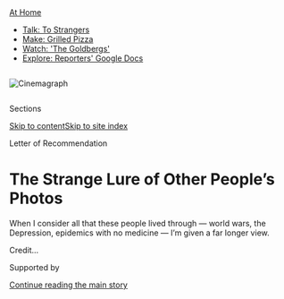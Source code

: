 <div id="app">

<div>

<div>

<div>

</div>

<div data-aria-hidden="false">

<div id="site-content" data-role="main">

<div>

<div class="css-1aor85t" style="opacity:0.000000001;z-index:-1;visibility:hidden">

<div class="css-1hqnpie">

<div class="css-epjblv">

<span class="css-z6pdnw">The Strange Lure of Other People’s
Photos</span>

</div>

<div class="css-k008qs">

<div class="css-1iwv8en">

<span class="css-18z7m18"></span>

<div>

<div>

</div>

</div>

</div>

<span class="css-1n6z4y">https://nyti.ms/3jQ9FY6</span>

<div class="css-1705lsu">

<div class="css-4xjgmj">

<div class="css-4skfbu" data-role="toolbar" data-aria-label="Social Media Share buttons, Save button, and Comments Panel with current comment count" data-testid="share-tools">

  - 
  - 
  - 
  - 
    
    <div class="css-6n7j50">
    
    </div>

  - 

</div>

</div>

</div>

</div>

</div>

</div>

<div id="NYT_TOP_BANNER_REGION" class="css-11qgg8s">

<div>

<div id="maps-athome-menu" class="section interactive-content interactive-size-medium css-1du2ztb">

<div class="css-17ih8de interactive-body">

<div class="at-home-nav__innerContainer">

<div class="at-home-nav__title">

[At
Home](https://www.nytimes3xbfgragh.onion/spotlight/at-home?action=click&pgtype=Article&state=default&region=TOP_BANNER&context=at_home_menu)

</div>

  - [Talk: To
    Strangers](https://www.nytimes3xbfgragh.onion/2020/08/03/well/family/the-benefits-of-talking-to-strangers.html?action=click&pgtype=Article&state=default&region=TOP_BANNER&context=at_home_menu)
  - [Make: Grilled
    Pizza](https://www.nytimes3xbfgragh.onion/2020/08/01/at-home/coronavirus-make-pizza-on-a-grill.html?action=click&pgtype=Article&state=default&region=TOP_BANNER&context=at_home_menu)
  - [Watch: 'The
    Goldbergs'](https://www.nytimes3xbfgragh.onion/2020/07/31/arts/television/goldbergs-abc-stream.html?action=click&pgtype=Article&state=default&region=TOP_BANNER&context=at_home_menu)
  - [Explore: Reporters' Google
    Docs](https://www.nytimes3xbfgragh.onion/interactive/2020/at-home/even-more-reporters-editors-diaries-lists-recommendations.html?action=click&pgtype=Article&state=default&region=TOP_BANNER&context=at_home_menu)

</div>

</div>

</div>

</div>

</div>

<div id="fullBleedHeaderContent">

<div class="css-n4ws9g">

<div class="sizeFull css-pvifa0">

<div class="css-14houu5" style="width:100%;overflow:hidden">

<div class="css-122y91a">

![Cinemagraph](https://static01.graylady3jvrrxbe.onion/images/2020/02/08/magazine/02mag-vernacular-photos-image/02mag-vernacular-photos-image-mediumSquareAt3X.jpg)

</div>

</div>

</div>

</div>

<div class="css-3z92zw">

<div class="css-6cn7ki">

<div class="NYTAppHideMasthead css-1bcu9v6 e1suatyy0">

<div class="section css-1o1qe8k e1suatyy2">

<div class="css-cu5p7t er09x8g0">

<div class="css-6n7j50">

</div>

<span class="css-1dv1kvn">Sections</span>

[Skip to content](#site-content)[Skip to site index](#site-index)

</div>

<div class="css-10698na e1huz5gh0">

</div>

</div>

</div>

Letter of Recommendation

<div class="css-1sojcmr ehdk2mb0">

# The Strange Lure of Other People’s Photos

</div>

When I consider all that these people lived through — world wars, the
Depression, epidemics with no medicine — I’m given a far longer
view.

</div>

</div>

<div class="css-nwzfg5 e1gnum310">

<span class="css-1f9pvn2 magazine"></span><span class="css-ach9cc e1z0qqy90" itemprop="copyrightHolder"><span class="css-1ly73wi e1tej78p0">Credit...</span><span><span></span></span></span>

</div>

<div id="sponsor-wrapper" class="css-1hyfx7x">

<div id="sponsor-slug" class="css-19vbshk">

Supported by

</div>

[Continue reading the main
story](#after-sponsor)

<div id="sponsor" class="ad sponsor-wrapper" style="text-align:center;height:100%;display:block">

</div>

<div id="after-sponsor">

</div>

</div>

<div class="css-1fl1393 e1gnum311">

<div class="css-18e8msd">

<div class="css-vp77d3 epjyd6m0">

<div class="css-1baulvz">

By <span class="css-1baulvz last-byline" itemprop="name">Bill
Shapiro</span>

</div>

</div>

  - 
    
    <div class="css-1ea1lzw e16638kd2">
    
    July 30,
    2020
    
    </div>

  - 
    
    <div class="css-4xjgmj">
    
    <div class="css-d8bdto" data-role="toolbar" data-aria-label="Social Media Share buttons, Save button, and Comments Panel with current comment count" data-testid="share-tools">
    
      - 
      - 
      - 
      - 
        
        <div class="css-6n7j50">
        
        </div>
    
      - 
    
    </div>
    
    </div>

</div>

</div>

</div>

<div class="section meteredContent css-1r7ky0e" name="articleBody" itemprop="articleBody">

<div class="css-1fanzo5 StoryBodyCompanionColumn">

<div class="css-53u6y8">

My phone is so stuffed with photos that it takes me, no lie, 143
vigorous thumb flicks — past 41,407 pictures — to scroll back through
time to its very first snap, a ho-hum shot of music-festival fans under
a wide Texas sky. I’ve got plenty more elsewhere. Everyone does: on hard
drives, backed up in the cloud, hung on walls and perched on shelves,
scrambled in shoe boxes, sorted in old-school albums.

We’re all drowning in our own pictures — last year, we humans took an
estimated 1.3 *trillion* of them. I keep pictures that I never look at
(an acrobatic squirrel), others I look at immediately after I take them
but rarely if ever again (rooftop sunset), some I flip to often
(children, girlfriend).

And then there are the photos I reach for, with intention, a couple of
times a year, when I find myself needing to look at life with different
eyes.

</div>

</div>

<div class="css-79elbk" data-testid="photoviewer-wrapper">

<div class="css-z3e15g" data-testid="photoviewer-wrapper-hidden">

</div>

<div class="css-1a48zt4 ehw59r15" data-testid="photoviewer-children">

![<span class="css-ach9cc e1z0qqy90" itemprop="copyrightHolder"><span class="css-1ly73wi e1tej78p0">Credit...</span><span>Photograph
by Horacio
Salinas</span></span>](https://static01.graylady3jvrrxbe.onion/images/2020/08/02/magazine/02mag-lor-1/02mag-lor-1-articleLarge.jpg?quality=75&auto=webp&disable=upscale)

</div>

</div>

<div class="css-1fanzo5 StoryBodyCompanionColumn">

<div class="css-53u6y8">

Photos like this one: an older couple smack in the center of the driest,
dustiest, emptiest parcel of land you’ve ever seen. It’s probably a
hundred years old, one corner bent, its surface slightly faded by time.
He sits, she stands, and both look ticked off. I do not know these
people.

</div>

</div>

<div class="css-79elbk" data-testid="photoviewer-wrapper">

<div class="css-z3e15g" data-testid="photoviewer-wrapper-hidden">

</div>

<div class="css-1a48zt4 ehw59r15" data-testid="photoviewer-children">

<div class="css-1xdhyk6 erfvjey0">

<span class="css-1ly73wi e1tej78p0">Image</span>

<div class="css-zjzyr8">

<div data-testid="lazyimage-container" style="height:290px">

</div>

</div>

</div>

<span class="css-ach9cc e1z0qqy90" itemprop="copyrightHolder"><span class="css-1ly73wi e1tej78p0">Credit...</span><span>Photograph
by Horacio Salinas</span></span>

</div>

</div>

<div class="css-1fanzo5 StoryBodyCompanionColumn">

<div class="css-53u6y8">

And this: A large family gathers at a long table in the kind of moment
people build beer ads around. It’s golden hour, and the sun filters
through the trees, the windows, the half-full pitchers. This might be
the 1930s, and yet you can practically hear the clinking, the laughing.

These pictures, taken by average people with average cameras, are among
the thousand or so that I’ve picked up at flea markets, junk shops,
garage sales and, once in a while, on eBay. I started noticing these
“found” photos (the fancy name is “vernacular photography”) maybe a
decade ago. *Noticing* turned to *looking* turned to *hunting*. Somehow,
I’ve accumulated enough photos of long-dead people that I have no
connection with to stuff a dozen slate gray 11-by-17-by-3.5 archival
boxes.

I’m particularly drawn to quietly composed pictures that hold the sense
of an unfinished story. Exhibit A: that older couple staring out from
that dusty landscape. Why is there a chair in a spot where it appears
nothing else exists for miles? I looked at the picture a few times
before I noticed that thin sticks sprout from the ground. Were they
homesteaders? Would a town grow here? A city? Someone posed them here,
so the moment or place held some importance. But what?

</div>

</div>

<div class="css-1fanzo5 StoryBodyCompanionColumn">

<div class="css-53u6y8">

Not every shot is so mysterious. I have photos from the 1920s of people
doing pretty much the same things we do today: drinking booze, kissing,
cross-dressing, picnicking by a pond, holding their children in the air
with a love so fierce you can feel it a hundred years later.

<div id="NYT_MAIN_CONTENT_2_REGION" class="css-9tf9ac">

<div>

</div>

</div>

Of course, those children are gone now. As is everyone sitting around
that long table as the sun sets and the glasses clink. They lived,
worked, made their share of bad decisions, loved a bunch and surely
suffered some. But these “everyday” photos haunt me for the simple
reason that I have pictures just like them, where I am the full-eyed
father stretching my own children toward a brilliant blue sky. Images
like this hang all over my house, reminding me of moments when my heart
felt full to bursting. I love these pictures.

I also hate them. They remind me of time going by. They remind me of
what I had and what’s gone. These pictures warn me how fast and fragile
those moments are. There’s my son learning to ride a tricycle; as I
write this, he’s driving across the country with his girlfriend.
Probably speeding. Get out of the way, these pictures say; something new
is coming. They leave me wobbly, unsure whether to look forward or back.

Which is why at moments of uncertainty and confusion, I turn to my gray
boxes of found photos. When it looked as if Covid-19 would swallow New
York, I pulled a box off the shelf. “I need to categorize the new
finds,” I told my girlfriend. She arched her eyebrows. Even I didn’t
buy that line. Those hundred-year-old photos center me. They give me
something that my own photos don’t. When I look at the found photos and
consider all that these people lived through — world wars, the
Depression, epidemics with no medicine, loss and hardship I can hardly
grasp — I’m given a far longer view. They take me out of myself, make my
pangs of the heart feel less about me and more about all of us.

I get emotional when I look at them, but not in the same way as I do the
photos of my children. With my own photos, I hear the fast ticking of
the secondhand. The old pictures keep a more steady time: humanity’s
slow and sweeping waltz.

It’s not lost on me that the only reason I’m able to pluck these
beautiful images from some forlorn flea-market bin and meditate on the
lives that came before mine is that they were discarded. Did the younger
generation not recognize that child on the porch as their great-grandma?
Did they know but not care? And then this question arises: Will I be the
last person on Earth to ever see her face?

</div>

</div>

<div class="css-1fanzo5 StoryBodyCompanionColumn">

<div class="css-53u6y8">

The neuroscientist and author David Eagleman has written that we all die
three deaths: “The first is when the body ceases to function. The second
is when the body is consigned to the grave. The third is that moment,
sometime in the future, when your name is spoken for the last time.” I
would say there’s a fourth: the moment the last remaining picture of you
is seen for the final time. These found photographs not only remind me
of this delicate thing we run both toward and away from — time — but
they also hold something else. The humbling, steadying truth that, one
day, that’s all we’ll be: a
photo.

</div>

</div>

<div class="css-79elbk" data-testid="photoviewer-wrapper">

<div class="css-z3e15g" data-testid="photoviewer-wrapper-hidden">

</div>

<div class="css-1a48zt4 ehw59r15" data-testid="photoviewer-children">

<div class="css-1xdhyk6 erfvjey0">

<span class="css-1ly73wi e1tej78p0">Image</span>

<div class="css-zjzyr8">

<div data-testid="lazyimage-container" style="height:296.44444444444446px">

</div>

</div>

</div>

<span class="css-ach9cc e1z0qqy90" itemprop="copyrightHolder"><span class="css-1ly73wi e1tej78p0">Credit...</span><span>Photograph
by Horacio Salinas</span></span>

</div>

</div>

<div class="css-1fanzo5 StoryBodyCompanionColumn">

<div class="css-53u6y8">

-----

Bill Shapiro is a former editor in chief of Life magazine and a
co-author of “What We Keep.”

Photographs from the collection of Bill Shapiro

</div>

</div>

</div>

<div>

</div>

<div>

</div>

<div>

</div>

<div>

<div id="bottom-wrapper" class="css-1ede5it">

<div id="bottom-slug" class="css-l9onyx">

Advertisement

</div>

[Continue reading the main
story](#after-bottom)

<div id="bottom" class="ad bottom-wrapper" style="text-align:center;height:100%;display:block;min-height:90px">

</div>

<div id="after-bottom">

</div>

</div>

</div>

</div>

</div>

## Site Index

<div>

</div>

## Site Information Navigation

  - [© <span>2020</span> <span>The New York Times
    Company</span>](https://help.nytimes3xbfgragh.onion/hc/en-us/articles/115014792127-Copyright-notice)

<!-- end list -->

  - [NYTCo](https://www.nytco.com/)
  - [Contact
    Us](https://help.nytimes3xbfgragh.onion/hc/en-us/articles/115015385887-Contact-Us)
  - [Work with us](https://www.nytco.com/careers/)
  - [Advertise](https://nytmediakit.com/)
  - [T Brand Studio](http://www.tbrandstudio.com/)
  - [Your Ad
    Choices](https://www.nytimes3xbfgragh.onion/privacy/cookie-policy#how-do-i-manage-trackers)
  - [Privacy](https://www.nytimes3xbfgragh.onion/privacy)
  - [Terms of
    Service](https://help.nytimes3xbfgragh.onion/hc/en-us/articles/115014893428-Terms-of-service)
  - [Terms of
    Sale](https://help.nytimes3xbfgragh.onion/hc/en-us/articles/115014893968-Terms-of-sale)
  - [Site
    Map](https://spiderbites.nytimes3xbfgragh.onion)
  - [Help](https://help.nytimes3xbfgragh.onion/hc/en-us)
  - [Subscriptions](https://www.nytimes3xbfgragh.onion/subscription?campaignId=37WXW)

</div>

</div>

</div>

</div>
